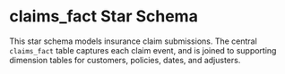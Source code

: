 # claims_fact Star Schema

This star schema models insurance claim submissions. The central `claims_fact` table captures each claim event, and is joined to supporting dimension tables for customers, policies, dates, and adjusters.
